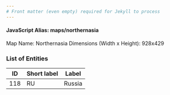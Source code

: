```yaml
---
# Front matter (even empty) required for Jekyll to process
---
```


#### JavaScript Alias: maps/northernasia

Map Name: Northernasia
Dimensions (Width x Height): 928x429





### List of Entities

ID | Short label | Label
---|---|---|
118|RU|Russia

